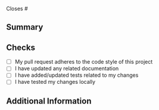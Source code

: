 <!--
Thanks for creating this pull request.

Please make sure that the pull request is limited to one type (enhancement, bug, etc.) and keep it as small as possible. You can open multiple PRs instead of opening a huge one.
-->

<!-- If this pull request closes an issue, please mention the issue number below -->
Closes # <!-- Issue # here -->

## Summary
<!-- Add a brief description of the pr -->

<!-- You can also choose to add a list of changes and if they have been completed or not by using the markdown to-do list syntax
- [ ] Not Completed
- [x] Completed
-->

##  Checks
<!-- Make sure your pr passes the CI checks and do check the following fields as needed - -->
- [ ] My pull request adheres to the code style of this project
- [ ] I have updated any related documentation
- [ ] I have added/updated tests related to my changes
- [ ] I have tested my changes locally

## Additional Information
<!-- Any additional information like breaking changes, dependencies added, screenshots, comparisons between new and old behavior, etc. -->
